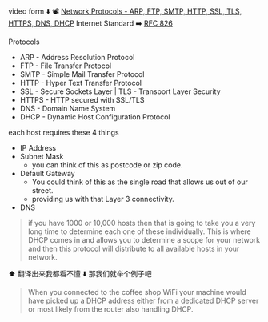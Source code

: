 video form ⬇️ 
📽️ [Network Protocols - ARP, FTP, SMTP, HTTP, SSL, TLS, HTTPS, DNS, DHCP](https://www.youtube.com/watch?v=E5bSumTAHZE&list=PLIFyRwBY_4bRLmKfP1KnZA6rZbRHtxmXi&index=12)
Internet Standard ➡️  [RFC 826](https://datatracker.ietf.org/doc/html/rfc826)

Protocols
- ARP - Address Resolution Protocol
- FTP - File Transfer Protocol
- SMTP - Simple Mail Transfer Protocol
- HTTP - Hyper Text Transfer Protocol
- SSL - Secure Sockets Layer | TLS - Transport Layer Security
- HTTPS - HTTP secured with SSL/TLS
- DNS - Domain Name System
- DHCP - Dynamic Host Configuration Protocol

each host requires these 4 things
- IP Address
- Subnet Mask
	- you can think of this as postcode or zip code.
- Default Gateway
	- You could think of this as the single road that allows us out of our street.
	- providing us with that Layer 3 connectivity.
- DNS

> if you have 1000 or 10,000 hosts then that is going to take you a very long time to determine each one of these individually. This is where DHCP comes in and allows you to determine a scope for your network and then this protocol will distribute to all available hosts in your network.

⬆️ 翻译出来我都看不懂
⬇️ 那我们就举个例子吧

>  When you connected to the coffee shop WiFi your machine would have picked up a DHCP address either from a dedicated DHCP server or most likely from the router also handling DHCP.

